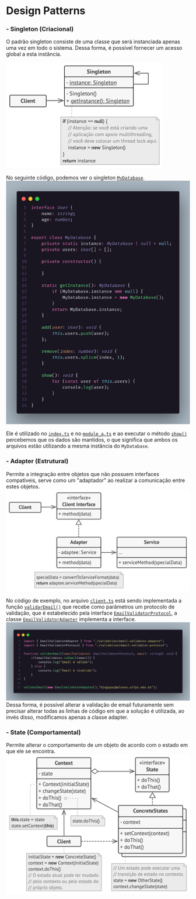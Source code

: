 # Design Patterns
### - Singleton (Criacional)
O padrão singleton consiste de uma classe que será instanciada apenas uma vez em todo o sistema. Dessa forma, é possível fornecer um acesso global a esta instância.

![UML Singleton](./src/images/singleton/singleton-uml.png)

No seguinte código, podemos ver o singleton [`MyDatabase`](./src/singleton/db/my-database.ts).
![DB Singleton](./src/images/singleton/singleton-db.png)

Ele é utilizado no [`index.ts`](./src/singleton/index.ts#L4) e no [`module_a.ts`](./src/singleton/module_a.ts) e ao executar o método [`show()`](./src/singleton/index.ts#L9) percebemos que os dados são mantidos, o que significa que ambos os arquivos estão utilizando a mesma instância do `MyDatabase`.

### - Adapter (Estrutural)
Permite a integração entre objetos que não possuem interfaces compatíveis, serve como um "adaptador" ao realizar a comunicação entre estes objetos.
![UML Adapter](./src/images/adapter/adapter-uml.png)

No código de exemplo, no arquivo [`client.ts`](./src/adapter/client.ts) está sendo implementada a função [`validarEmail()`](./src/adapter/client.ts#L4) que recebe como parâmetros um protocolo de validação, que é estabelecido pela interface [`EmailValidatorProtocol`](./src/adapter/validation/email-validator-protocol.ts), a classe [`EmailValidatorAdapter`](./src/adapter/validation/email-validator-adapter.ts) implementa a interface.![Adapter Client](./src/images/adapter/adapter-client.png)
 Dessa forma, é possível alterar a validação de email futuramente sem precisar alterar todas as linhas de código em que a solução é utilizada, ao invés disso, modificamos apenas a classe adapter.

### - State (Comportamental)
Permite alterar o comportamento de um objeto de acordo com o estado em que ele se encontra.
![UML State](./src/images/state/state-uml.png)
